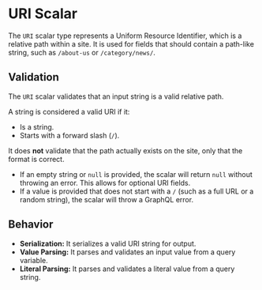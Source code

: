 # URI Scalar

The `URI` scalar type represents a Uniform Resource Identifier, which is a relative path within a site. It is used for fields that should contain a path-like string, such as `/about-us` or `/category/news/`.

## Validation

The `URI` scalar validates that an input string is a valid relative path.

A string is considered a valid URI if it:

- Is a string.
- Starts with a forward slash (`/`).

It does **not** validate that the path actually exists on the site, only that the format is correct.

- If an empty string or `null` is provided, the scalar will return `null` without throwing an error. This allows for optional URI fields.
- If a value is provided that does not start with a `/` (such as a full URL or a random string), the scalar will throw a GraphQL error.

## Behavior

- **Serialization:** It serializes a valid URI string for output.
- **Value Parsing:** It parses and validates an input value from a query variable.
- **Literal Parsing:** It parses and validates a literal value from a query string.
